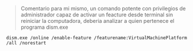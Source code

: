 > Comentario para mi mismo, un comando potente con privilegios de administrador
capaz de activar un feacture desde terminal sin reiniciar la computadora, 
deberia analizar a quien pertenece el programa dism.exe

```
dism.exe /online /enable-feature /featurename:VirtualMachinePlatform /all /norestart
``` 
